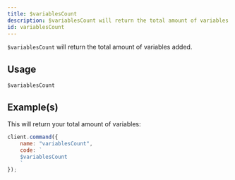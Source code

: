 ```yaml
---
title: $variablesCount
description: $variablesCount will return the total amount of variables added.
id: variablesCount
---
```


`$variablesCount` will return the total amount of variables added.

## Usage

```aoi
$variablesCount
```

## Example(s)

This will return your total amount of variables:

```javascript
client.command({
    name: "variablesCount",
    code: `
    $variablesCount
    `
});
```
